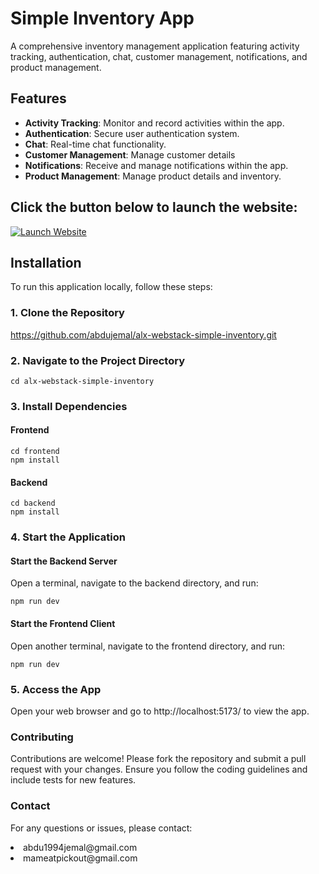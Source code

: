 # Simple Inventory App

A comprehensive inventory management application featuring activity tracking, authentication, chat, customer management, notifications, and product management.

## Features

- **Activity Tracking**: Monitor and record activities within the app.
- **Authentication**: Secure user authentication system.
- **Chat**: Real-time chat functionality.
- **Customer Management**: Manage customer details
- **Notifications**: Receive and manage notifications within the app.
- **Product Management**: Manage product details and inventory.

## Click the button below to launch the website:

[![Launch Website](https://img.shields.io/badge/Launch%20Website-Click%20Here-purple?style=for-the-badge)](https://alx-webstack-simple-inventory-frontend.onrender.com)

## Installation

To run this application locally, follow these steps:

### 1. Clone the Repository

https://github.com/abdujemal/alx-webstack-simple-inventory.git

### 2. Navigate to the Project Directory

<code>cd alx-webstack-simple-inventory</code>

### 3. Install Dependencies

#### Frontend

<code>cd frontend</code><br>
<code>npm install</code>

#### Backend

<code>cd backend</code><br>
<code>npm install</code>

### 4. Start the Application

#### Start the Backend Server

Open a terminal, navigate to the backend directory, and run:

<code>npm run dev</code>

#### Start the Frontend Client

 Open another terminal, navigate to the frontend directory, and run:

<code>npm run dev</code>

### 5. Access the App

Open your web browser and go to http://localhost:5173/ to view the app.

### Contributing

Contributions are welcome! Please fork the repository and submit a pull request with your changes. Ensure you follow the coding guidelines and include tests for new features.

### Contact

For any questions or issues, please contact:

<li>abdu1994jemal@gmail.com</li>
<li>mameatpickout@gmail.com</li>



